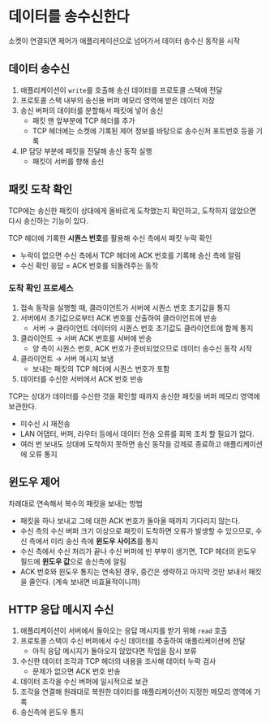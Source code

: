 # 데이터를 송수신한다

소켓이 연결되면 제어가 애플리케이션으로 넘어가서 데이터 송수신 동작을 시작

## 데이터 송수신
1. 애플리케이션이 `write`를 호출해 송신 데이터를 프로토콜 스택에 전달
2. 프로토콜 스택 내부의 송신용 버퍼 메모리 영역에 받은 데이터 저장
3. 송신 버퍼의 데이터를 분할해서 패킷에 넣어 송신
   - 패킷 맨 앞부분에 TCP 헤더를 추가
   - TCP 헤더에는 소켓에 기록된 제어 정보를 바탕으로 송수신처 포트번호 등을 기록
4. IP 담당 부분에 패킷을 전달해 송신 동작 실행
   - 패킷이 서버를 향해 송신

## 패킷 도착 확인

TCP에는 송신한 패킷이 상대에게 올바르게 도착했는지 확인하고, 도착하지 않았으면 다시 송신하는 기능이 있다.

TCP 헤더에 기록한 **시퀀스 번호**를 활용해 수신 측에서 패킷 누락 확인
  - 누락이 없으면 수신 측에서 TCP 헤더에 ACK 번호를 기록해 송신 측에 알림
  - 수신 확인 응답 = ACK 번호를 되돌려주는 동작

### 도착 확인 프로세스
1. 접속 동작을 실행할 때, 클라이언트가 서버에 시퀀스 번호 초기값을 통지
2. 서버에서 초기값으로부터 ACK 번호를 산출하여 클라이언트에 반송
   - 서버 → 클라이언트 데이터의 시퀀스 번호 초기값도 클라이언트에 함께 통지
3. 클라이언트 → 서버 ACK 번호를 서버에 반송
   - 양 측이 시퀀스 번호, ACK 번호가 준비되었으므로 데이터 송수신 동작 시작
5. 클라이언트 → 서버 메시지 보냄
   - 보내는 패킷의 TCP 헤더에 시퀀스 번호가 포함
6. 데이터를 수신한 서버에서 ACK 번호 반송

TCP는 상대가 데이터를 수신한 것을 확인할 때까지 송신한 패킷을 버퍼 메모리 영역에 보관한다.
  - 미수신 시 재전송
  - LAN 어댑터, 버퍼, 라우터 등에서 데이터 전송 오류를 회복 조치 할 필요가 없다.
  - 여러 번 보내도 상대에 도착하지 못하면 송신 동작을 강제로 종료하고 애플리케이션에 오류 통지

## 윈도우 제어

차례대로 연속해서 복수의 패킷을 보내는 방법
  - 패킷을 하나 보내고 그에 대한 ACK 번호가 돌아올 때까지 기다리지 않는다.
  - 수신 측의 수신 버퍼 크기 이상으로 패킷이 도착하면 오류가 발생할 수 있으므로, 수신 측에서 미리 송신 측에 **윈도우 사이즈**를 통지
  - 수신 측에서 수신 처리가 끝나 수신 버퍼에 빈 부부이 생기면, TCP 헤더의 윈도우 필드에 **윈도우 값**으로 송신측에 알림
  - ACK 번호와 윈도우 통지는 연속된 경우, 중간은 생략하고 마지막 것만 보내서 패킷을 줄인다. (계속 보내면 비효율적이니까)

## HTTP 응답 메시지 수신

1. 애플리케이션이 서버에서 돌아오는 응답 메시지를 받기 위해 `read` 호출
2. 프로토콜 스택이 수신 버퍼에서 수신 데이터를 추출하여 애플리케이션에 전달
   - 아직 응답 메시지가 돌아오지 않았다면 작업을 잠시 보류
3. 수신한 데이터 조각과 TCP 헤더의 내용을 조사해 데이터 누락 검사
   - 문제가 없으면 ACK 번호 반송
4. 데이터 조각을 수신 버퍼에 일시적으로 보관
5. 조각을 연결해 원래대로 복원한 데이터를 애플리케이션이 지정한 메모리 영역에 기록
6. 송신측에 윈도우 통지
